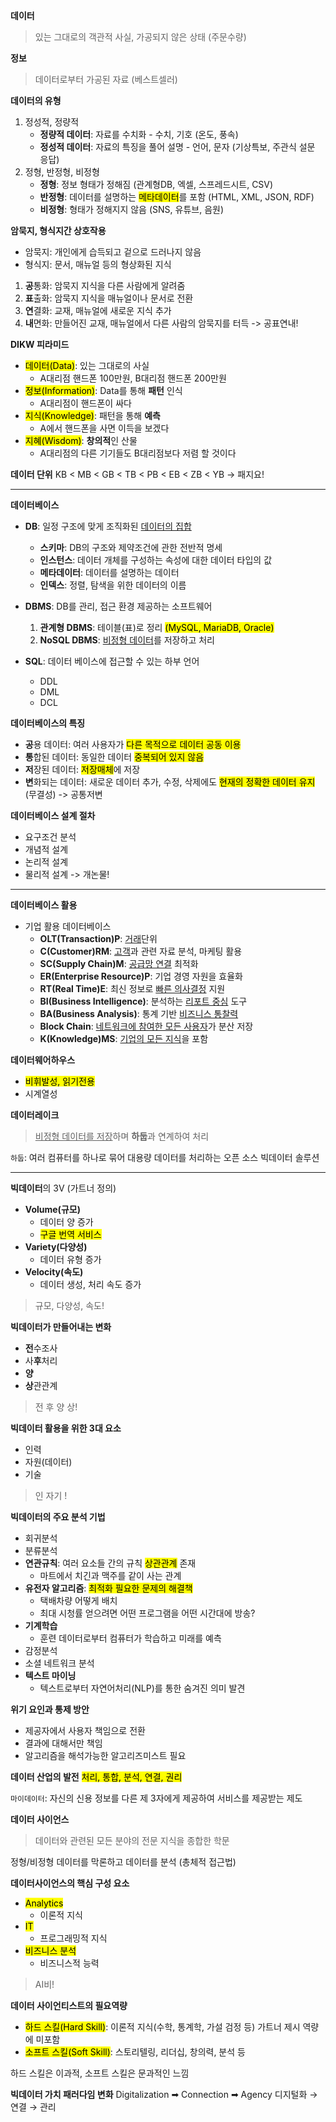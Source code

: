 **데이터**
> 있는 그대로의 객관적 사실, 가공되지 않은 상태 (주문수량)

**정보**
> 데이터로부터 가공된 자료 (베스트셀러)

**데이터의 유형**
1) 정성적, 정량적
	- **정량적 데이터**: 자료를 수치화 - 수치, 기호 (온도, 풍속)
	- **정성적 데이터**: 자료의 특징을 풀어 설명 - 언어, 문자 (기상특보, 주관식 설문 응답)
2) 정형, 반정형, 비정형
	- **정형**: 정보 형태가 정해짐 (관계형DB, 엑셀, 스프레드시트, CSV)
	- **반정형**: 데이터를 설명하는 <mark>메타데이터</mark>를 포함 (HTML, XML, JSON, RDF)
	- **비정형**: 형태가 정해지지 않음 (SNS, 유튜브, 음원)

**암묵지, 형식지간 상호작용**
- 암묵지: 개인에게 습득되고 겉으로 드러나지 않음
- 형식지: 문서, 매뉴얼 등의 형상화된 지식

1) **공**통화: 암묵지 지식을 다른 사람에게 알려줌
2) **표**출화: 암묵지 지식을 매뉴얼이나 문서로 전환
3) **연**결화: 교재, 매뉴얼에 새로운 지식 추가
4) **내**면화: 만들어진 교재, 매뉴얼에서 다른 사람의 암묵지를 터득
-> 공표연내!

**DIKW 피라미드**
- <mark>데이터(Data)</mark>: 있는 그대로의 사실
	- A대리점 핸드폰 100만원, B대리점 핸드폰 200만원
- <mark>정보(Information)</mark>: Data를 통해 **패턴** 인식
	- A대리점이 핸드폰이 싸다
- <mark>지식(Knowledge)</mark>: 패턴을 통해 **예측**
	- A에서 핸드폰을 사면 이득을 보겠다
- <mark>지혜(Wisdom)</mark>: **창의적**인 산물
	- A대리점의 다른 기기들도 B대리점보다 저렴 할 것이다 

**데이터 단위**
KB < MB < GB < TB < PB < EB < ZB < YB
-> 패지요!

<hr>

**데이터베이스**
- **DB**: 일정 구조에 맞게 조직화된 <u>데이터의 집합</u>
	- **스키마**: DB의 구조와 제약조건에 관한 전반적 명세
	- **인스턴스**: 데이터 개체를 구성하는 속성에 대한 데이터 타입의 값
	- **메타데이터**: 데이터를 설명하는 데이터
	- **인덱스**: 정렬, 탐색을 위한 데이터의 이름

- **DBMS**: DB를 관리, 접근 환경 제공하는 소프트웨어
	1) **관계형 DBMS**: 테이블(표)로 정리 <mark>(MySQL, MariaDB, Oracle)</mark>
	2) **NoSQL DBMS**: <u>비정형 데이터</u>를 저장하고 처리
- **SQL**: 데이터 베이스에 접근할 수 있는 하부 언어
	- DDL
	- DML
	- DCL

**데이터베이스의 특징**
- **공**용 데이터: 여러 사용자가 <mark>다른 목적으로 데이터 공동 이용</mark>
- **통**합된 데이터: 동일한 데이터 <mark>중복되어 있지 않음</mark>
- **저**장된 데이터: <mark>저장매체</mark>에 저장
- **변**화되는 데이터: 새로운 데이터 추가, 수정, 삭제에도 <mark>현재의 정확한 데이터 유지</mark> (무결성)
-> 공통저변

**데이터베이스 설계 절차**
- 요구조건 분석
- 개념적 설계
- 논리적 설계
- 물리적 설계 
-> 개논물!

<hr>

**데이터베이스 활용**
- 기업 활용 데이터베이스
	- **OLT(Transaction)P**: <u>거래</u>단위
	- **C(Customer)RM**: <u>고객</u>과 관련 자료 분석, 마케팅 활용
	- **SC(Supply Chain)M**: <u>공급망 연결</u> 최적화
	- **ER(Enterprise Resource)P**: 기업 경영 자원을 효율화
	- **RT(Real Time)E**: 최신 정보로 <u>빠른 의사결정</u> 지원 
	- **BI(Business Intelligence)**: 분석하는 <u>리포트 중심</u> 도구
	- **BA(Business Analysis)**: 통계 기반 <u>비즈니스 통찰력</u>
	- **Block Chain**: <u>네트워크에 참여한 모든 사용자</u>가 분산 저장
	- **K(Knowledge)MS**: <u>기업의 모든 지식</u>을 포함

**데이터웨어하우스**
- <mark>비휘발성, 읽기전용</mark>
- 시계열성

**데이터레이크**
> <u>비정형 데이터를 저장</u>하며 **하둡**과 연계하여 처리 

`하둡`: 여러 컴퓨터를 하나로 묶어 대용량 데이터를 처리하는 오픈 소스 빅데이터 솔루션

<hr>

**빅데이터**의 3V (가트너 정의)
- **Volume(규모)**
	- 데이터 양 증가
	- <mark>구글 번역 서비스</mark>
- **Variety(다양성)**
	- 데이터 유형 증가
- **Velocity(속도)**
	- 데이터 생성, 처리 속도 증가

> 규모, 다양성, 속도!

**빅데이터가 만들어내는 변화**
- **전**수조사
- 사**후**처리
- **양**
- **상**관관계

> 전 후 양 상!

**빅데이터 활용을 위한 3대 요소**
- 인력
- 자원(데이터)
- 기술

> 인 자기 !

**빅데이터의 주요 분석 기법**
- 회귀분석
- 분류분석
- **연관규칙**: 여러 요소들 간의 규칙 <mark>상관관계</mark> 존재
	- 마트에서 치긴과 맥주를 같이 사는 관계
- **유전자 알고리즘**: <mark>최적화 필요한 문제의 해결책</mark>
	- 택배차량 어떻게 배치
	- 최대 시청률 얻으려면 어떤 프로그램을 어떤 시간대에 방송?
- **기계학습**
	- 훈련 데이터로부터 컴퓨터가 학습하고 미래를 예측
- 감정분석
- 소셜 네트워크 분석
- **텍스트 마이닝**
	- 텍스트로부터 자연어처리(NLP)를 통한 숨겨진 의미 발견

**위기 요인과 통제 방안**
- 제공자에서 사용자 책임으로 전환
- 결과에 대해서만 책임
- 알고리즘을 해석가능한 알고리즈미스트 필요

**데이터 산업의 발전**
<mark>처리, 통합, 분석, 연결, 권리</mark>

`마이데이터`: 자신의 신용 정보를 다른 제 3자에게 제공하여 서비스를 제공받는 제도

**데이터 사이언스**
> 데이터와 관련된 모든 분야의 전문 지식을 종합한 학문

정형/비정형 데이터를 막론하고 데이터를 분석 (총체적 접근법)

**데이터사이언스의 핵심 구성 요소**
- <mark>Analytics</mark>
	- 이론적 지식
- <mark>IT</mark>
	- 프로그래밍적 지식
- <mark>비즈니스 분석</mark>
	- 비즈니스적 능력
> AI비!

**데이터 사이언티스트의 필요역량**
- <mark>하드 스킬(Hard Skill)</mark>: 이론적 지식(수학, 통계학, 가설 검정 등) 가트너 제시 역량에 미포함
- <mark>소프트 스킬(Soft Skill)</mark>: 스토리텔링, 리더십, 창의력, 분석 등 

하드 스킬은 이과적, 소프트 스킬은 문과적인 느낌

**빅데이터 가치 패러다임 변화**
Digitalization ➡ Connection ➡ Agency
디지털화 → 연결 → 관리






